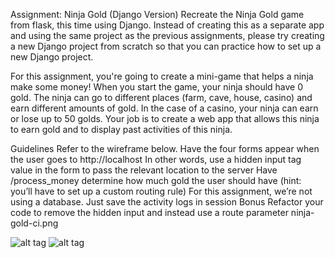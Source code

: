 Assignment: Ninja Gold (Django Version)
Recreate the Ninja Gold game from flask, this time using Django.  Instead of creating this as a separate app and using the same project as the previous assignments, please try creating a new Django project from scratch so that you can practice how to set up a new Django project.

For this assignment, you're going to create a mini-game that helps a ninja make some money! When you start the game, your ninja should have 0 gold. The ninja can go to different places (farm, cave, house, casino) and earn different amounts of gold. In the case of a casino, your ninja can earn or lose up to 50 golds. Your job is to create a web app that allows this ninja to earn gold and to display past activities of this ninja.

Guidelines
Refer to the wireframe below.
Have the four forms appear when the user goes to http://localhost
In other words, use a hidden input tag value in the form to pass the relevant location to the server
Have /process_money determine how much gold the user should have (hint: you’ll have to set up a custom routing rule)
For this assignment, we’re not using a database. Just save the activity logs in session
Bonus
Refactor your code to remove the hidden input and instead use a route parameter
ninja-gold-ci.png

![alt tag](https://user-images.githubusercontent.com/32435667/38121471-710a105a-339d-11e8-930a-f0af776f4408.png)
![alt tag](https://user-images.githubusercontent.com/32435667/38121503-a730f54a-339d-11e8-95a4-1749d515d1ed.png)